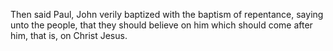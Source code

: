 Then said Paul, John verily baptized with the baptism of repentance, saying unto the people, that they should believe on him which should come after him, that is, on Christ Jesus.
